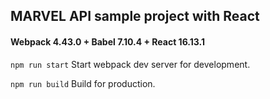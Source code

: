 ## MARVEL API sample project with React

#### Webpack 4.43.0 + Babel 7.10.4 + React 16.13.1

`npm run start`  Start webpack dev server for development.

`npm run build`  Build for production.